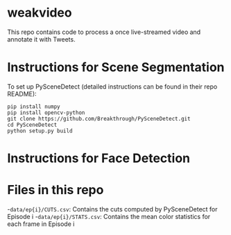 # weakvideo
This repo contains code to process a once live-streamed video and annotate it with Tweets.

# Instructions for Scene Segmentation
To set up PySceneDetect (detailed instructions can be found in their repo README):
```
pip install numpy
pip install opencv-python
git clone https://github.com/Breakthrough/PySceneDetect.git
cd PySceneDetect
python setup.py build
```

# Instructions for Face Detection

# Files in this repo
-`data/ep{i}/CUTS.csv`: Contains the cuts computed by PySceneDetect for Episode i
-`data/ep{i}/STATS.csv`: Contains the mean color statistics for each frame in Episode i
